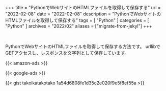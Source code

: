 +++
title =  "PythonでWebサイトのHTMLファイルを取得して保存する"
url = "2022-02-08"
date = "2022-02-08"
description = "PythonでWebサイトのHTMLファイルを取得して保存する"
tags = [
  "Python"
]
categories = [
  "Python"
]
archives = "2022/02"
aliases = ["migrate-from-jekyl"]
+++

<br>

PythonでWebサイトのHTMLファイルを取得して保存する方法です。
urllibでGETアクセスし、レスポンスを文字列として保存しています。

<!-- Amazon Ads -->
{{< amazon-ads >}}

<!-- Google Ads -->
{{< google-ads >}}

{{< gist takoikatakotako 1a54d6808fe1d35c2e020f9e5f8ef55a >}}

